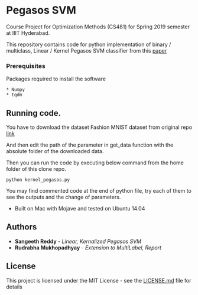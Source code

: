 # Pegasos SVM

Course Project for Optimization Methods (CS481) for Spring 2019 semester at IIIT Hyderabad.

This repository contains code for python implementation of binary / multiclass, Linear / Kernel Pegasos SVM classifier from this [paper](https://ttic.uchicago.edu/~nati/Publications/PegasosMPB.pdf)

### Prerequisites

Packages required to install the software

```
* Numpy
* tqdm
```

## Running code.

You have to download the dataset Fashion MNIST dataset from original repo [link](https://github.com/zalandoresearch/fashion-mnist)

And then edit the path of the parameter in get_data function with the absolute folder of the downloaded data.

Then you can run the code by executing below command from the home folder of this clone repo.

```
python kernel_pegasos.py
```

You may find commented code at the end of python file, try each of them to see the outputs and the change of parameters.


* Built on Mac with Mojave and tested on Ubuntu 14.04

## Authors
* **Sangeeth Reddy** - *Linear, Kernalized Pegasos SVM*
* **Rudrabha Mukhopadhyay** - *Extension to MultiLabel, Report* 

## License

This project is licensed under the MIT License - see the [LICENSE.md](LICENSE.md) file for details
